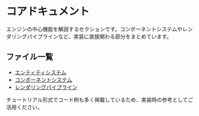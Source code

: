 # コアドキュメント

エンジンの中心機能を解説するセクションです。コンポーネントシステムやレンダリングパイプラインなど、実装に直接関わる部分をまとめています。

## ファイル一覧

- [エンティティシステム](./entity.md)
- [コンポーネントシステム](./components.md)
- [レンダリングパイプライン](./render-pipeline.md)

チュートリアル形式でコード例も多く掲載しているため、実装時の参考としてご活用ください。
